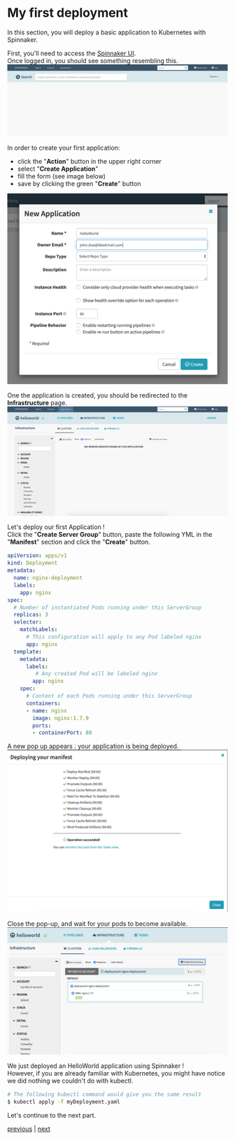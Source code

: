 # My first deployment
In this section, you will deploy a basic application to Kubernetes with Spinnaker.

First, you'll need to access the [Spinnaker UI](http://someSpinnakerUI.com).  
Once logged in, you should see something resembling this.  
![Spinnaker homePage](homePage.png)

In order to create your first application: 
- click the "**Action**" button in the upper right corner
- select "**Create Application**"
- fill the form (see image below)
- save by clicking the green "**Create**" button

![Spinnaker application creation form](applicationForm.png)

One the application is created, you should be redirected to the **Infrastructure** page.
![Infrastructure page for the application HelloWorld](infraHomePage.png)

Let's deploy our first Application !  
Click the "**Create Server Group**" button, paste the following YML in the "**Manifest**" section and click the "**Create**" button.
```yaml
apiVersion: apps/v1
kind: Deployment
metadata:
  name: nginx-deployment
  labels:
    app: nginx
spec:
  # Number of instantiated Pods running under this ServerGroup
  replicas: 3
  selector:
    matchLabels:
      # This configuration will apply to any Pod labeled nginx
      app: nginx
  template:
    metadata:
      labels:
         # Any created Pod will be labeled nginx
        app: nginx
    spec:
      # Content of each Pods running under this ServerGroup
      containers:
      - name: nginx
        image: nginx:1.7.9
        ports:
        - containerPort: 80
```

A new pop up appears : your application is being deployed.
![Infrastructure page for the application HelloWorld](manifestDeployed.png)

Close the pop-up, and wait for your pods to become available.
![Your first application is deployed](appDeployed.png)

We just deployed an HelloWorld application using Spinnaker !  
However, if you are already familiar with Kubernetes, you might have notice we did nothing we couldn't do with kubectl.
```bash
# The following kubectl command would give you the same result
$ kubectl apply -f myDeployment.yaml
```

Let's continue to the next part.

[previous](../README.md) | [next](../../part2/exercise1/README.md)
